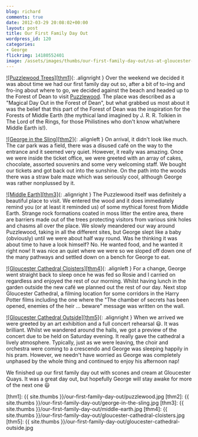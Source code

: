 ```yaml
---
blog: richard
comments: true
date: 2012-03-29 20:08:02+00:00
layout: post
title: Our First Family Day Out
wordpress_id: 120
categories:
- George
flickrimg: 14180552401
image: /assets/images/thumbs/our-first-family-day-out/us-at-gloucester-cathedral.jpg
---
```


[![Puzzlewood Trees][thm1]][img1]{: .alignright }
Over the weekend we decided it was about time we
had our first family day out so, after a bit of to-ing and fro-ing about where to go, we
decided against the beach and headed up to the Forest of Dean to visit [Puzzlewood]. The
place was described as a "Magical Day Out in the Forest of Dean", but what grabbed us 
most about it was the belief that this part of the Forest of Dean was the inspiration for
the Forests of Middle Earth (the mythical land imagined by J. R. R. Tolkien in The Lord
of the Rings, for those Philistines who don't know what/where Middle Earth is!).

[![George in the Sling][thm2]][img2]{: .alignleft }
On arrival, it didn't look like much. The car park was a
field, there was a disused café on the way to the entrance and it seemed very quiet.
However, it really was amazing. Once we were inside the ticket office, we were greeted
with an array of cakes, chocolate, assorted souvenirs and some very welcoming staff. We
bought our tickets and got back out into the sunshine. On the path into the woods there
was a straw bale maze which was seriously cool, although George was rather nonplussed by
it.

[![Middle Earth][thm3]][img3]{: .alignright }
The Puzzlewood itself was definitely a beautiful
place to visit. We entered the wood and it does immediately remind you (or at least it
reminded us) of some mythical forest from Middle Earth. Strange rock formations coated in
moss litter the entire area, there are barriers made out of the trees protecting visitors
from various sink holes and chasms all over the place. We slowly meandered our way around
Puzzlewood, taking in all the different sites, but George slept like a baby (obviously)
until we were about half way round. Was he thinking it was about time to have a look
himself? No. He wanted food, and he wanted it right now! It was nice an quiet where we were
so we sloped off down one of the many pathways and settled down on a bench for George to eat.

[![Gloucester Cathedral Cloisters][thm4]][img4]{: .alignleft }
For a change, George went straight back to sleep once he was
fed so Rosie and I carried on regardless and enjoyed the rest of our morning. Whilst having
lunch in the garden outside the new café we planned out the rest of our day. Next stop
Gloucester Cathedral, a filming location for some corridors in the Harry Potter films
including the one where the "The chamber of secrets has been opened, enemies of the heir
... beware" message was written on the wall.

[![Gloucester Cathedral Outside][thm5]][img5]{: .alignright }
When we arrived we were greeted by an art exhibition
and a full concert rehearsal :smiley:. It was brilliant. Whilst we wandered around the halls, we
got a preview of the concert due to be held on Saturday evening. It really gave the cathedral
a lively atmosphere. Typically, just as we were leaving, the choir and orchestra were coming
to a crescendo and George was sleeping happily in his pram. However, we needn't have worried
as George was completely unphased by the whole thing and continued to enjoy his afternoon nap!

We finished up our first family day out with scones and cream at Gloucester Quays. It was a
great day out, but hopefully George will stay awake for more of the next one :smiley:

[Puzzlewood]: http://www.puzzlewood.net/ "Puzzlewood"

[thm1]: {{ site.thumbs }}/our-first-family-day-out/puzzlewood.jpg 
[thm2]: {{ site.thumbs }}/our-first-family-day-out/george-in-the-sling.jpg
[thm3]: {{ site.thumbs }}/our-first-family-day-out/middle-earth.jpg
[thm4]: {{ site.thumbs }}/our-first-family-day-out/gloucester-cathedral-cloisters.jpg
[thm5]: {{ site.thumbs }}/our-first-family-day-out/gloucester-cathedral-outside.jpg

[img1]: https://www.flickr.com/photos/richard-perry/13997229517
[img2]: https://www.flickr.com/photos/richard-perry/13997197150
[img3]: https://www.flickr.com/photos/richard-perry/13997196810
[img4]: https://www.flickr.com/photos/richard-perry/14183828254
[img5]: https://www.flickr.com/photos/richard-perry/14183825474